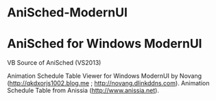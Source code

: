 # AniSched-ModernUI
AniSched for Windows ModernUI
========

VB Source of AniSched (VS2013)

Animation Schedule Table Viewer for Windows ModernUI by Novang (http://qkdxorjs1002.blog.me ; http://novang.dlinkddns.com).
Animation Schedule Table from Anissia (http://www.anissia.net).
